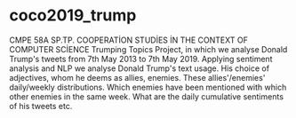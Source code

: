 # coco2019_trump

CMPE 58A SP.TP. COOPERATİON STUDİES İN THE CONTEXT OF COMPUTER SCİENCE Trumping Topics Project, 
in which we analyse Donald Trump's tweets from 7th May 2013 to 7th May 2019. Applying sentiment analysis 
and NLP we analyse Donald Trump's text usage. His choice of adjectives, whom he deems as allies, enemies. 
These allies'/enemies' daily/weekly distributions. Which enemies have been mentioned with which other enemies in the same week. 
What are the daily cumulative sentiments of his tweets etc.